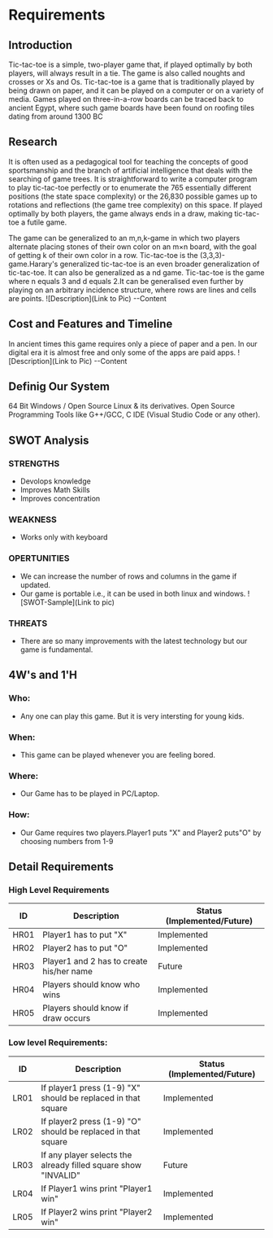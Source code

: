 
# Requirements
## Introduction
Tic-tac-toe is a simple, two-player game that, if played optimally by both players, will always result in a tie. The game is also called noughts and crosses or Xs and Os. Tic-tac-toe is a game that is traditionally played by being drawn on paper, and it can be played on a computer or on a variety of media. Games played on three-in-a-row boards can be traced back to ancient Egypt, where such game boards have been found on roofing tiles dating from around 1300 BC
  
## Research
 It is often used as a pedagogical tool for teaching the concepts of good sportsmanship and the branch of artificial intelligence that deals with the searching of game trees. It is straightforward to write a computer program to play tic-tac-toe perfectly or to enumerate the 765 essentially different positions (the state space complexity) or the 26,830 possible games up to rotations and reflections (the game tree complexity) on this space. If played optimally by both players, the game always ends in a draw, making tic-tac-toe a futile game.

The game can be generalized to an m,n,k-game in which two players alternate placing stones of their own color on an m×n board, with the goal of getting k of their own color in a row. Tic-tac-toe is the (3,3,3)-game.Harary's generalized tic-tac-toe is an even broader generalization of tic-tac-toe. It can also be generalized as a nd game. Tic-tac-toe is the game where n equals 3 and d equals 2.It can be generalised even further by playing on an arbitrary incidence structure, where rows are lines and cells are points.
![Description](Link to Pic) --Content

## Cost and Features and Timeline
In ancient times this game requires only a piece of paper and a pen. In our digital era it is almost free and only some of the apps are paid apps.
![Description](Link to Pic) --Content

## Definig Our System
64 Bit Windows / Open Source Linux & its derivatives. Open Source Programming Tools like G++/GCC, C IDE (Visual Studio Code or any other).
## SWOT Analysis
### STRENGTHS
* Devolops knowledge
* Improves Math Skills
* Improves concentration
### WEAKNESS
* Works only with keyboard
### OPERTUNITIES 
* We can increase the number of rows and columns in the game if updated.
* Our game is portable i.e., it can be used in both linux and windows. 
![SWOT-Sample](Link to pic)
### THREATS
* There are so many improvements with the latest technology but our game is fundamental.
## 4W's and 1'H
### Who:
* Any one can play this game. But it is very intersting for young kids.
### When:
* This game can be played whenever you are feeling bored.
### Where:
* Our Game has to be played in PC/Laptop.
### How:
* Our Game requires two players.Player1 puts "X" and Player2 puts"O" by choosing numbers from 1-9
## Detail Requirements
### High Level Requirements
|  ID  |       Description                          | Status (Implemented/Future) |
|------|--------------------------------------------|-----------------------------|
| HR01 |    Player1 has to put "X"                  |   Implemented               |
| HR02 |	Player2 has to put "O"                  |   Implemented               |
| HR03 |	Player1 and 2 has to create his/her name|   Future                    |
| HR04 |	Players should know who wins            |   Implemented               |
| HR05 |	Players should know if draw occurs      |   Implemented               |


### Low level Requirements:
|  ID  |                Description                | Status (Implemented/Future) |
|------|-------------------------------------------|-----------------------------|
| LR01 |  If player1 press (1-9) "X" should be replaced in that square                     |   Implemented               |
| LR02 |	If player2 press (1-9) "O" should be replaced in that square                   |   Implemented               |
| LR03 |	If any player selects the already filled square show "INVALID"|   Future                    |
| LR04 |	If Player1 wins print "Player1 win"                                            |   Implemented               |
| LR05 |	If Player2 wins print "Player2 win"                                             |   Implemented               |
